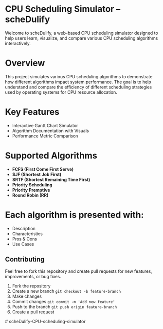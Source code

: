 # CPU Scheduling Simulator – scheDulify 
Welcome to scheDulify, a web-based CPU scheduling simulator designed to help users learn, visualize, and compare various CPU scheduling algorithms interactively.

# Overview
This project simulates various CPU scheduling algorithms to demonstrate how different algorithms impact system performance. The goal is to help understand and compare the efficiency of different scheduling strategies used by operating systems for CPU resource allocation.

# Key Features
- Interactive Gantt Chart Simulator
- Algorithm Documentation with Visuals
- Performance Metric Comparison

# Supported Algorithms
- **FCFS (First Come First Serve)**
- **SJF (Shortest Job First)**
- **SRTF (Shortest Remaining Time First)**
- **Priority Scheduling**
- **Priority Premptive**
- **Round Robin (RR)**

# Each algorithm is presented with:
- Description
- Characteristics
- Pros & Cons
- Use Cases



## Contributing
Feel free to fork this repository and create pull requests for new features, improvements, or bug fixes.

1. Fork the repository
2. Create a new branch  ```git checkout -b feature-branch```
3. Make changes
4. Commit changes ```git commit -m 'Add new feature'```
5. Push to the branch ```git push origin feature-branch```
6. Create a pull request

#   s c h e D u l i f y - C P U - s c h e d u l i n g - s i m u l a t o r  
 